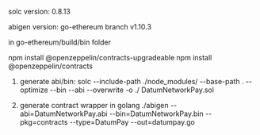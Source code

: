 solc version: 0.8.13

abigen version: go-ethereum branch v1.10.3

in go-ethereum/build/bin folder

npm install @openzeppelin/contracts-upgradeable
npm install @openzeppelin/contracts
 
1. generate abi/bin:
solc --include-path ./node_modules/ --base-path . --optimize --bin --abi --overwrite -o ./ DatumNetworkPay.sol

2. generate contract wrapper in golang
./abigen --abi=DatumNetworkPay.abi --bin=DatumNetworkPay.bin --pkg=contracts --type=DatumPay --out=datumpay.go
